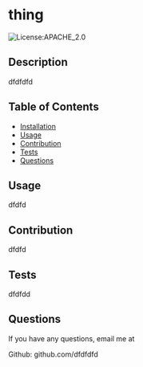 # thing
  ![License:APACHE_2.0](https://img.shields.io/badge/license-APACHE_2.0-yellow.svg)
## Description

dfdfdfd

## Table of Contents

 * [Installation](#installation)
 * [Usage](#usage)
 * [Contribution](#contribution)
 * [Tests](#tests)
 * [Questions](#questions)





## Usage

dfdfd

## Contribution

dfdfd

## Tests

dfdfdd

## Questions

If you have any questions, email me at 

Github: github.com/dfdfdfd
